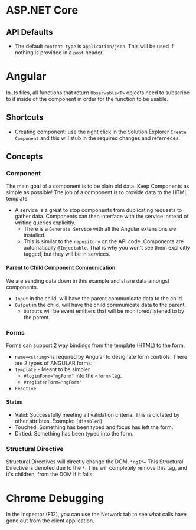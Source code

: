 # ASP.NET Core
## API Defaults
* The default `content-type` is `application/json`. This will be used if nothing is provided in a `post` header.

# Angular
In .ts files, all functions that return `Observable<T>` objects need to subscribe to it inside of the component in order for the function to be usable. 
## Shortcuts
* Creating component: use the right click in the Solution Explorer `Create Component` and this will stub in the required changes and referneces.

## Concepts
### Component
The main goal of a component is to be plain old data. Keep Components as simple as possible!
The job of a component is to provide data to the HTML template.
* A service is a great to stop components from duplicating requests to gather data. Components can then interface with the service instead of writing queries explicitly.
    * There is a `Generate Service` with all the Angular extensions we installed.
    * This is similar to the `repository` on the API code.
Components are automatically `@Injectable`. That is why you won't see them explicitly tagged, but they will be in services.
#### Parent to Child Component Communication
We are sending data down in this example and share data amongst components.
* `Input` in the child, will have the parent communicate data to the child.
* `Output` in the child, will have the child communicate data to the parent.
    * `Output`s will be event emitters that will be monitored/listened to by the parent.

### Forms
Forms can support 2 way bindings from the template (HTML) to the form.
* `name=<string>` is required by Angular to designate form controls.
There are 2 types of ANGULAR forms:
* `Template` - Meant to be simpler
    * `#loginForm="ngForm"` into the `<form>` tag.
    * `#registerForm="ngForm"`
* `Reactive` 
#### States
* Valid: Successfully meeting all validation criteria. This is dictated by other attribtes. Example: `[disabled]`
* Touched: Something has been typed and focus has left the form.
* Dirtied: Something has been typed into the form.

### Structural Directive
Structural Directives will directly change the DOM. 
`*ngIf=` This Structural Directive is denoted due to the `*`. This will completely remove this tag, and it's children, from the DOM if it fails.

# Chrome Debugging
In the Inspector (F12), you can use the Network tab to see what calls have gone out from the client application.